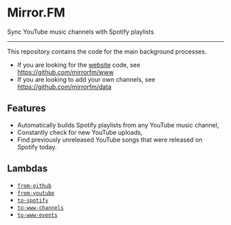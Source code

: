 # Mirror.FM

Sync YouTube music channels with Spotify playlists

--------

This repository contains the code for the main background processes.

 - If you are looking for the [website](https://mirror.fm) code, see https://github.com/mirrorfm/www
 - If you are looking to add your own channels, see https://github.com/mirrorfm/data

## Features

 - Automatically builds Spotify playlists from any YouTube music channel,
 - Constantly check for new YouTube uploads,
 - Find previously unreleased YouTube songs that were released on Spotify today.

## Lambdas

 - [`from-github`](functions/from-github/)
 - [`from-youtube`](functions/from-youtube/)
 - [`to-spotify`](functions/to-spotify/)
 - [`to-www-channels`](functions/to-www-channels/)
 - [`to-www-events`](functions/to-www-events/)